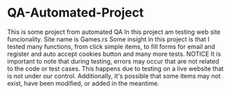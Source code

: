 # QA-Automated-Project
This is some project from automated QA
In this project am testing web site funcionality. Site name is Games.rs
Some insight in this project is that I tested many functions, from click simple items, to fill forms for email and register and auto accept cookies button and many more tests.
NOTICE
It is important to note that during testing, errors may occur that are not related to the code or test cases. This happens due to testing on a live website that is not under our control. Additionally, it's possible that some items may not exist, have been modified, or added in the meantime.

